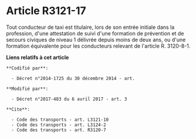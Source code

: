 # Article R3121-17

Tout conducteur de taxi est titulaire, lors de son entrée initiale dans la profession, d'une attestation de suivi d'une
formation de prévention et de secours civiques de niveau 1 délivrée depuis moins de deux ans, ou d'une formation équivalente
pour les conducteurs relevant de l'article R. 3120-8-1.

**Liens relatifs à cet article**

	**Codifié par**:

	  - Décret n°2014-1725 du 30 décembre 2014 - art.

	**Modifié par**:

	  - Décret n°2017-483 du 6 avril 2017 - art. 3

	**Cite**:

	  - Code des transports - art. L3121-10
	  - Code des transports - art. L3124-2
	  - Code des transports - art. R3120-7
